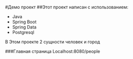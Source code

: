 #Демо проект
##Этот проект написан с использованием:
- Java
- Spring Boot
- Spring Data
- Postgresql

В Этом проекте 2 сущности человек и город

###Главная страница  Localhost:8080/people